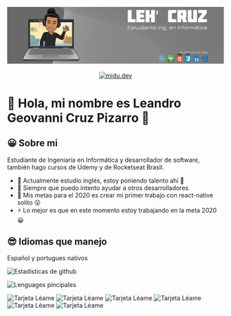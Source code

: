 ![BANNER](./BANNER-README.png)

<p align="center"> 
  <a href="https://www.instagram.com/lea_gcruz/" target="blank">
    <img align="center" src="https://cdn.jsdelivr.net/npm/simple-icons@3.0.1/icons/instagram.svg" alt="midu.dev" height="28px" width="28px" />
  </a>
</p>

# 🙋‍ Hola, mi nombre es Leandro Geovanni Cruz Pizarro 👋

## 😀 Sobre mi 

Estudiante de Ingeniaría en Informática y desarrollador de software, también hago cursos de Udemy y de Rocketseat Brasil.

- 🌱 Actualmente estudio inglés, estoy poniendo talento ahí 🤣
- 👯 Siempre que puedo intento ayudar a otros desarrolladores 
- 🥅 Mis metas para el 2020 es crear mi primer trabajo con react-native solito 😮
- ⚡ Lo mejor es que en este momento estoy trabajando en la meta 2020 😀

## 😎 Idiomas que manejo

Español y portugues nativos

![Estadísticas de github](https://github-readme-stats.vercel.app/api?username=LeandroGCruzP&show_icons=true&theme=dark&locale=es)

![Lenguages pincipales](https://github-readme-stats.vercel.app/api/top-langs/?username=LeandroGCruzP&theme=dark&layout=compact&locale=es&card_width=445)

![Tarjeta Léame](https://github-readme-stats.vercel.app/api/pin/?username=LeandroGCruzP&repo=stacknavigator-with-tabnavigator)
![Tarjeta Léame](https://github-readme-stats.vercel.app/api/pin/?username=LeandroGCruzP&repo=function-current-location)
![Tarjeta Léame](https://github-readme-stats.vercel.app/api/pin/?username=LeandroGCruzP&repo=application-desktop-web-view-simple)
![Tarjeta Léame](https://github-readme-stats.vercel.app/api/pin/?username=LeandroGCruzP&repo=platform-happy)
![Tarjeta Léame](https://github-readme-stats.vercel.app/api/pin/?username=LeandroGCruzP&repo=platform-proffy)
![Tarjeta Léame](https://github-readme-stats.vercel.app/api/pin/?username=LeandroGCruzP&repo=platform-be-the-hero)


